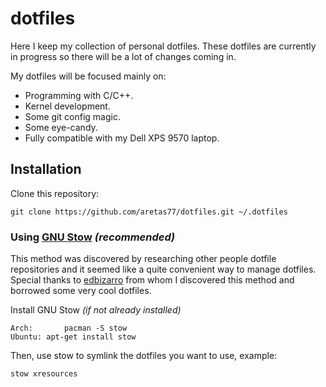 dotfiles
========

Here I keep my collection of personal dotfiles. These dotfiles are currently in progress so there will be a lot of changes coming in.

My dotfiles will be focused mainly on:

* Programming with C/C++.
* Kernel development.
* Some git config magic.
* Some eye-candy.
* Fully compatible with my Dell XPS 9570 laptop.

Installation
------------

Clone this repository:

	git clone https://github.com/aretas77/dotfiles.git ~/.dotfiles

### Using [GNU Stow](https://www.gnu.org/software/stow/) _(recommended)_

This method was discovered by researching other people dotfile repositories and it seemed like a quite convenient way to manage dotfiles. Special thanks to [edbizarro](https://github.com/edbizarro) from whom I discovered this method and borrowed some very cool dotfiles.

Install GNU Stow _(if not already installed)_

	Arch:		pacman -S stow
	Ubuntu:	apt-get install stow

Then, use stow to symlink the dotfiles you want to use, example:

	stow xresources
